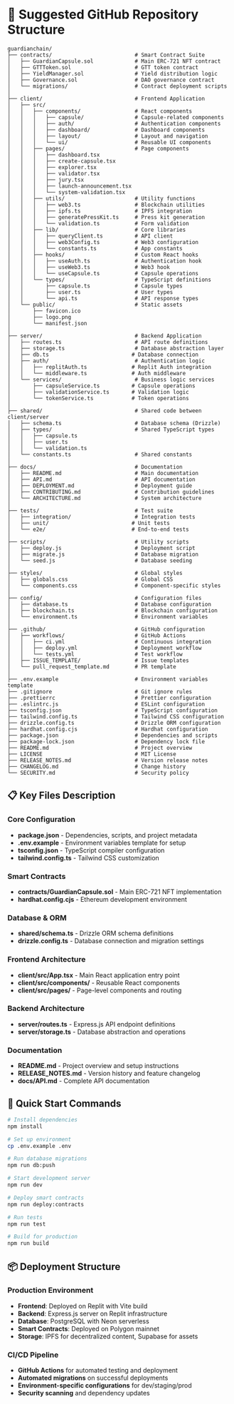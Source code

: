 # 📁 Suggested GitHub Repository Structure

```
guardianchain/
├── contracts/                          # Smart Contract Suite
│   ├── GuardianCapsule.sol             # Main ERC-721 NFT contract
│   ├── GTTToken.sol                    # GTT token contract
│   ├── YieldManager.sol                # Yield distribution logic
│   ├── Governance.sol                  # DAO governance contract
│   └── migrations/                     # Contract deployment scripts
│
├── client/                             # Frontend Application
│   ├── src/
│   │   ├── components/                 # React components
│   │   │   ├── capsule/                # Capsule-related components
│   │   │   ├── auth/                   # Authentication components
│   │   │   ├── dashboard/              # Dashboard components
│   │   │   ├── layout/                 # Layout and navigation
│   │   │   └── ui/                     # Reusable UI components
│   │   ├── pages/                      # Page components
│   │   │   ├── dashboard.tsx
│   │   │   ├── create-capsule.tsx
│   │   │   ├── explorer.tsx
│   │   │   ├── validator.tsx
│   │   │   ├── jury.tsx
│   │   │   ├── launch-announcement.tsx
│   │   │   └── system-validation.tsx
│   │   ├── utils/                      # Utility functions
│   │   │   ├── web3.ts                 # Blockchain utilities
│   │   │   ├── ipfs.ts                 # IPFS integration
│   │   │   ├── generatePressKit.ts     # Press kit generation
│   │   │   └── validation.ts           # Form validation
│   │   ├── lib/                        # Core libraries
│   │   │   ├── queryClient.ts          # API client
│   │   │   ├── web3Config.ts           # Web3 configuration
│   │   │   └── constants.ts            # App constants
│   │   ├── hooks/                      # Custom React hooks
│   │   │   ├── useAuth.ts              # Authentication hook
│   │   │   ├── useWeb3.ts              # Web3 hook
│   │   │   └── useCapsule.ts           # Capsule operations
│   │   └── types/                      # TypeScript definitions
│   │       ├── capsule.ts              # Capsule types
│   │       ├── user.ts                 # User types
│   │       └── api.ts                  # API response types
│   └── public/                         # Static assets
│       ├── favicon.ico
│       ├── logo.png
│       └── manifest.json
│
├── server/                             # Backend Application
│   ├── routes.ts                       # API route definitions
│   ├── storage.ts                      # Database abstraction layer
│   ├── db.ts                          # Database connection
│   ├── auth/                           # Authentication logic
│   │   ├── replitAuth.ts              # Replit Auth integration
│   │   └── middleware.ts              # Auth middleware
│   └── services/                       # Business logic services
│       ├── capsuleService.ts          # Capsule operations
│       ├── validationService.ts       # Validation logic
│       └── tokenService.ts            # Token operations
│
├── shared/                             # Shared code between client/server
│   ├── schema.ts                       # Database schema (Drizzle)
│   ├── types/                          # Shared TypeScript types
│   │   ├── capsule.ts
│   │   ├── user.ts
│   │   └── validation.ts
│   └── constants.ts                    # Shared constants
│
├── docs/                               # Documentation
│   ├── README.md                       # Main documentation
│   ├── API.md                          # API documentation
│   ├── DEPLOYMENT.md                   # Deployment guide
│   ├── CONTRIBUTING.md                 # Contribution guidelines
│   └── ARCHITECTURE.md                 # System architecture
│
├── tests/                              # Test suite
│   ├── integration/                    # Integration tests
│   ├── unit/                          # Unit tests
│   └── e2e/                           # End-to-end tests
│
├── scripts/                            # Utility scripts
│   ├── deploy.js                       # Deployment script
│   ├── migrate.js                      # Database migration
│   └── seed.js                         # Database seeding
│
├── styles/                             # Global styles
│   ├── globals.css                     # Global CSS
│   └── components.css                  # Component-specific styles
│
├── config/                             # Configuration files
│   ├── database.ts                     # Database configuration
│   ├── blockchain.ts                   # Blockchain configuration
│   └── environment.ts                  # Environment variables
│
├── .github/                            # GitHub configuration
│   ├── workflows/                      # GitHub Actions
│   │   ├── ci.yml                      # Continuous integration
│   │   ├── deploy.yml                  # Deployment workflow
│   │   └── tests.yml                   # Test workflow
│   ├── ISSUE_TEMPLATE/                 # Issue templates
│   └── pull_request_template.md        # PR template
│
├── .env.example                        # Environment variables template
├── .gitignore                          # Git ignore rules
├── .prettierrc                         # Prettier configuration
├── .eslintrc.js                        # ESLint configuration
├── tsconfig.json                       # TypeScript configuration
├── tailwind.config.ts                  # Tailwind CSS configuration
├── drizzle.config.ts                   # Drizzle ORM configuration
├── hardhat.config.cjs                  # Hardhat configuration
├── package.json                        # Dependencies and scripts
├── package-lock.json                   # Dependency lock file
├── README.md                           # Project overview
├── LICENSE                             # MIT License
├── RELEASE_NOTES.md                    # Version release notes
├── CHANGELOG.md                        # Change history
└── SECURITY.md                         # Security policy
```

## 📋 Key Files Description

### Core Configuration

- **package.json** - Dependencies, scripts, and project metadata
- **.env.example** - Environment variables template for setup
- **tsconfig.json** - TypeScript compiler configuration
- **tailwind.config.ts** - Tailwind CSS customization

### Smart Contracts

- **contracts/GuardianCapsule.sol** - Main ERC-721 NFT implementation
- **hardhat.config.cjs** - Ethereum development environment

### Database & ORM

- **shared/schema.ts** - Drizzle ORM schema definitions
- **drizzle.config.ts** - Database connection and migration settings

### Frontend Architecture

- **client/src/App.tsx** - Main React application entry point
- **client/src/components/** - Reusable React components
- **client/src/pages/** - Page-level components and routing

### Backend Architecture

- **server/routes.ts** - Express.js API endpoint definitions
- **server/storage.ts** - Database abstraction and operations

### Documentation

- **README.md** - Project overview and setup instructions
- **RELEASE_NOTES.md** - Version history and feature changelog
- **docs/API.md** - Complete API documentation

## 🚀 Quick Start Commands

```bash
# Install dependencies
npm install

# Set up environment
cp .env.example .env

# Run database migrations
npm run db:push

# Start development server
npm run dev

# Deploy smart contracts
npm run deploy:contracts

# Run tests
npm run test

# Build for production
npm run build
```

## 📦 Deployment Structure

### Production Environment

- **Frontend**: Deployed on Replit with Vite build
- **Backend**: Express.js server on Replit infrastructure
- **Database**: PostgreSQL with Neon serverless
- **Smart Contracts**: Deployed on Polygon mainnet
- **Storage**: IPFS for decentralized content, Supabase for assets

### CI/CD Pipeline

- **GitHub Actions** for automated testing and deployment
- **Automated migrations** on successful deployments
- **Environment-specific configurations** for dev/staging/prod
- **Security scanning** and dependency updates

